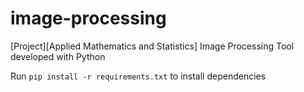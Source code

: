 # image-processing
[Project][Applied Mathematics and Statistics]
Image Processing Tool developed with Python

Run `pip install -r requirements.txt` to install dependencies